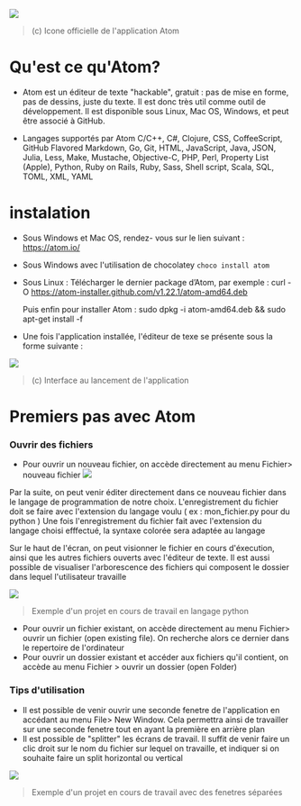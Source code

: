  ![](https://cdn.clc2l.com/t/a/t/atom-E7XtFC.jpg)
 >  (c) Icone officielle de l'application Atom
 
 
# Qu'est ce qu'Atom?

- Atom est un éditeur de texte "hackable", gratuit : pas de mise en forme, pas de dessins, juste du texte. Il est donc très util comme outil de développement.
Il est disponible sous  Linux, Mac OS, Windows, et peut être associé à GitHub. 

- Langages supportés par Atom
C/C++, C#, Clojure, CSS, CoffeeScript, GitHub Flavored Markdown, Go, Git, HTML, JavaScript, Java, JSON, Julia, Less, Make, Mustache, Objective-C, PHP, Perl, Property List (Apple), Python, Ruby on Rails, Ruby, Sass, Shell script, Scala, SQL, TOML, XML, YAML

# instalation

- Sous Windows et Mac OS, rendez- vous sur le lien suivant : https://atom.io/
- Sous Windows avec l'utilisation de chocolatey ``choco install atom``
- Sous Linux : 
	Télécharger le dernier package d’Atom, par exemple : curl -O https://atom-installer.github.com/v1.22.1/atom-amd64.deb
	
	Puis enfin pour installer Atom : sudo dpkg -i atom-amd64.deb && sudo apt-get install -f
	
- Une fois l'application installée, l'éditeur de texe se présente sous la forme suivante : 

![](https://www.metal3d.org/static/upload/8c0e0d0a-22a3-444d-90bb-dff635fac270-atom1.png)
 >  (c) Interface au lancement de l'application

# Premiers pas avec Atom


### Ouvrir des fichiers

- Pour ouvrir un nouveau fichier, on accède directement au menu Fichier> nouveau fichier 
![](https://linuxhint.com/wp-content/uploads/2019/08/16-10-1024x591.png)

Par la suite, on peut venir éditer directement dans ce nouveau fichier dans le langage de programmation de notre choix. L'enregistrement du fichier doit se faire avec l'extension du langage voulu ( ex : mon_fichier.py pour du python )
Une fois l'enregistrement du fichier fait avec l'extension du langage choisi efffectué, la syntaxe colorée sera adaptée au langage

Sur le haut de l'écran, on peut visionner le fichier en cours d'éxecution, ainsi que les autres fichiers ouverts avec l'éditeur de texte. Il est aussi possible de visualiser l'arborescence des fichiers qui composent le dossier dans lequel l'utilisateur travaille


![](https://ensiwiki.ensimag.fr/images/7/73/Atom-bandeau.png)
 >  Exemple d'un projet en cours de travail en langage python
 
 - Pour ouvrir un fichier existant,  on accède directement au menu Fichier> ouvrir un fichier (open existing file). On recherche alors ce dernier dans le repertoire de l'ordinateur
 - Pour ouvrir un dossier existant et accéder aux fichiers qu'il contient, on accède au menu Fichier > ouvrir un dossier (open Folder)


### Tips d'utilisation

- Il est possible de venir ouvrir une seconde fenetre de l'application en accédant au menu File> New Window. Cela permettra ainsi de travailler sur une seconde fenetre tout en ayant la première en arrière plan
- Il est possible de "splitter" les écrans de travail. Il suffit de venir faire un clic droit sur le nom du fichier sur lequel on travaille, et indiquer si on souhaite faire un split horizontal ou vertical


![](https://flight-manual.atom.io/using-atom/images/panes.png)
 >  Exemple d'un projet en cours de travail avec des fenetres séparées
